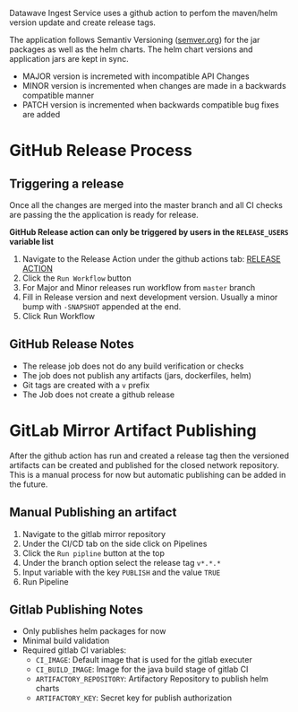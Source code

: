 Datawave Ingest Service uses a github action to perfom the maven/helm version update and create release tags.

The application follows Semantiv Versioning ([semver.org](semver.org)) for the jar packages as well as the helm charts. The helm chart versions and application jars are kept in sync.

- MAJOR version is incremeted with incompatible API Changes
- MINOR version is incremented when changes are made in a backwards compatible manner
- PATCH version is incremented when backwards compatible bug fixes are added


# GitHub Release Process

## Triggering a release
Once all the changes are merged into the master branch and all CI checks are passing the the application is ready for release. 

**GitHub Release action can only be triggered by users in the `RELEASE_USERS` variable list**

1) Navigate to the Release Action under the github actions tab: [RELEASE ACTION](github.com/NationalSecurityAgency/datawave-ingst-services/actions/workflows/release.yml)
2) Click the `Run Workflow` button
3) For Major and Minor releases run workflow from `master` branch
4) Fill in Release version and next development version. Usually a minor bump with `-SNAPSHOT` appended at the end.
5) Click Run Workflow


## GitHub Release Notes
- The release job does not do any build verification or checks
- The job does not publish any artifacts (jars, dockerfiles, helm)
- Git tags are created with a `v` prefix
- The Job does not create a github release


# GitLab Mirror Artifact Publishing
After the github action has run and created a release tag then the versioned artifacts can be created and published for the closed network repository. This is a manual process for now but automatic publishing can be added in the future.

## Manual Publishing an artifact
1) Navigate to the gitlab mirror repository
2) Under the CI/CD tab on the side click on Pipelines
3) Click the `Run pipline` button at the top
4) Under the branch option select the release tag `v*.*.*`
5) Input variable with the key `PUBLISH` and the value `TRUE`
6) Run Pipeline

## Gitlab Publishing Notes
- Only publishes helm packages for now
- Minimal build validation
- Required gitlab CI variables:
    - `CI_IMAGE`: Default image that is used for the gitlab executer
    - `CI_BUILD_IMAGE`: Image for the java build stage of gitlab CI
    - `ARTIFACTORY_REPOSITORY`: Artifactory Repository to publish helm charts 
    - `ARTIFACTORY_KEY`: Secret key for publish authorization